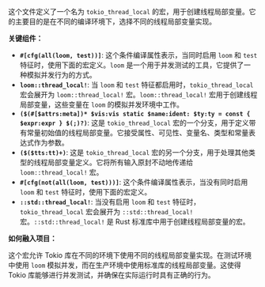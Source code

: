 这个文件定义了一个名为 `tokio_thread_local` 的宏，用于创建线程局部变量。它的主要目的是在不同的编译环境下，选择不同的线程局部变量实现。

**关键组件：**

*   **`#[cfg(all(loom, test))]`**:  这个条件编译属性表示，当同时启用 `loom` 和 `test` 特征时，使用下面的宏定义。`loom` 是一个用于并发测试的工具，它提供了一种模拟并发行为的方式。
*   **`loom::thread_local!`**:  当 `loom` 和 `test` 特征都启用时，`tokio_thread_local` 宏会展开为 `loom::thread_local!` 宏。`loom::thread_local!` 宏用于创建线程局部变量，这些变量在 `loom` 的模拟并发环境中工作。
*   **`($(#[$attrs:meta])* $vis:vis static $name:ident: $ty:ty = const { $expr:expr } $(;)?)`**:  这是 `tokio_thread_local` 宏的一个分支，用于定义带有常量初始值的线程局部变量。它接受属性、可见性、变量名、类型和常量表达式作为参数。
*   **`($($tts:tt)+)`**:  这是 `tokio_thread_local` 宏的另一个分支，用于处理其他类型的线程局部变量定义。它将所有输入原封不动地传递给 `loom::thread_local!` 宏。
*   **`#[cfg(not(all(loom, test)))]`**:  这个条件编译属性表示，当没有同时启用 `loom` 和 `test` 特征时，使用下面的宏定义。
*   **`::std::thread_local!`**:  当没有启用 `loom` 和 `test` 特征时，`tokio_thread_local` 宏会展开为 `::std::thread_local!` 宏。`::std::thread_local!` 是 Rust 标准库中用于创建线程局部变量的宏。

**如何融入项目：**

这个宏允许 Tokio 库在不同的环境下使用不同的线程局部变量实现。在测试环境中使用 `loom` 模拟并发，而在生产环境中使用标准库的线程局部变量。这使得 Tokio 库能够进行并发测试，并确保在实际运行时具有正确的行为。
